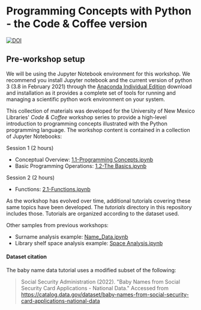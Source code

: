 # Programming Concepts with Python - the Code & Coffee version

[![DOI](https://zenodo.org/badge/93531540.svg)](https://zenodo.org/badge/latestdoi/93531540)

## Pre-workshop setup

We will be using the Jupyter Notebook environment for this workshop. We recommend you install Jupyter notebook and the current version of python 3 (3.8 in February 2021) through the [Anaconda Individual Edition](https://www.anaconda.com/products/individual) download and installation as it provides a complete set of tools for running and managing a scientific python work environment on your system.

This collection of materials was developed for the University of New Mexico Libraries' *Code & Coffee* workshop series
to provide a high-level introduction to programming concepts illustrated with the Python programming language. The
workshop content is contained in a collection of Jupyter Notebooks:

Session 1 (2 hours)

* Conceptual Overview: [1.1-Programming Concepts.ipynb](https://github.com/unmrds/cc-python/blob/master/1.1-Programming%20Concepts.ipynb)
* Basic Programming Operations: [1.2-The Basics.ipynb](https://github.com/unmrds/cc-python/blob/master/tutorials/beowulf_babynames/1.2-The%20Basics.ipynb)

Session 2 (2 hours)

* Functions: [2.1-Functions.ipynb](https://github.com/unmrds/cc-python/blob/master/tutorials/bird_eggs/2.1-Functions.ipynb)

As the workshop has evolved over time, additional tutorials covering these same topics have been developed. The _tutorials_ directory in this repository includes those. Tutorials are organized according to the dataset used.

Other samples from previous workshops:

* Surname analysis example: [Name_Data.ipynb](https://github.com/unmrds/cc-python/blob/master/tutorials/census_surnames/Name_Data.ipynb)
* Library shelf space analysis example: [Space Analysis.ipynb](https://github.com/unmrds/cc-python/blob/master/tutorials/shelf_space/Space%20Analysis%20.ipynb)

#### Dataset citation

The baby name data tutorial uses a modified subset of the following:

> Social Security Administration (2022). "Baby Names from Social Security Card Applications - National Data." Accessed from <https://catalog.data.gov/dataset/baby-names-from-social-security-card-applications-national-data>
